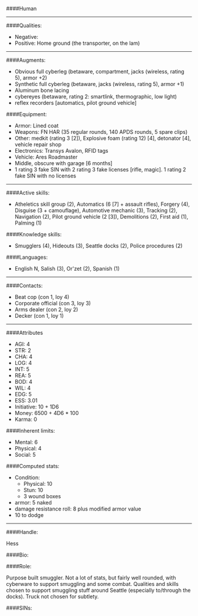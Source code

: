 ####Human
____
####Qualities:

- Negative:
- Positive: Home ground (the transporter, on the lam)

____
####Augments:

- Obvious full cyberleg (betaware, compartment, jacks (wireless, rating 5), armor +2)
- Synthetic full cyberleg (betaware, jacks (wireless, rating 5), armor +1)
- Aluminum bone lacing
- cybereyes (betaware, rating 2: smartlink, thermographic, low light)
- reflex recorders [automatics, pilot ground vehicle]

####Equipment:

- Armor: Lined coat
- Weapons: FN HAR (35 regular rounds, 140 APDS rounds, 5 spare clips)
- Other: medkit (rating 3 [2]), Explosive foam (rating 12) [4], detonator [4], vehicle repair shop
- Electronics: Transys Avalon, RFID tags
- Vehicle: Ares Roadmaster 
- Middle, obscure with garage [6 months]
- 1 rating 3 fake SIN with 2 rating 3 fake licenses [rifle, magic]. 1 rating 2 fake SIN with no licenses

____
####Active skills:

- Atheletics skill group (2), Automatics (6 [7] + assault rifles), Forgery (4), Disguise (3 + camouflage), Automotive mechanic (3), Tracking (2), Navigation (2), Pilot ground vehicle (2 [3]), Demolitions (2), First aid (1), Palming (1)

####Knowledge skills:

- Smugglers (4), Hideouts (3), Seattle docks (2), Police procedures (2)

####Languages:

- English N, Salish (3), Or'zet (2), Spanish (1)

____
####Contacts:

- Beat cop (con 1, loy 4)
- Corporate official (con 3, loy 3)
- Arms dealer (con 2, loy 2)
- Decker (con 1, loy 1)

____
####Attributes

- AGI: 4
- STR: 2
- CHA: 4
- LOG: 4
- INT: 5
- REA: 5
- BOD: 4
- WIL: 4
- EDG: 5
- ESS: 3.01
- Initiative: 10 + 1D6
- Money: 6500 + 4D6 * 100
- Karma: 0

####Inherent limits:

- Mental: 6
- Physical: 4
- Social: 5

####Computed stats:

- Condition:
	- Physical: 10
	- Stun: 10
	- 3 wound boxes
- armor: 5 naked
- damage resistance roll: 8 plus modified armor value
- 10 to dodge

____
####Handle:

Hess

####Bio:



####Role:

Purpose built smuggler. Not a lot of stats, but fairly well rounded, with cyberware to support smuggling and some combat. Qualities and skills chosen to support smuggling stuff around Seattle (especially to/through the docks). Truck not chosen for subtlety. 


####SINs: